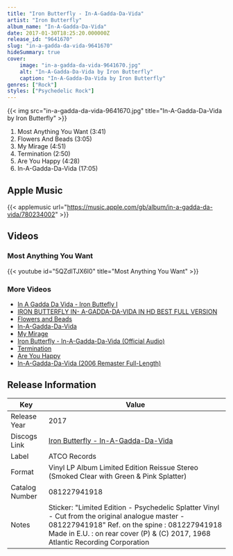 ```yaml
---
title: "Iron Butterfly - In-A-Gadda-Da-Vida"
artist: "Iron Butterfly"
album_name: "In-A-Gadda-Da-Vida"
date: 2017-01-30T18:25:20.000000Z
release_id: "9641670"
slug: "in-a-gadda-da-vida-9641670"
hideSummary: true
cover:
    image: "in-a-gadda-da-vida-9641670.jpg"
    alt: "In-A-Gadda-Da-Vida by Iron Butterfly"
    caption: "In-A-Gadda-Da-Vida by Iron Butterfly"
genres: ["Rock"]
styles: ["Psychedelic Rock"]
---
```


{{< img src="in-a-gadda-da-vida-9641670.jpg" title="In-A-Gadda-Da-Vida by Iron Butterfly" >}}

<!-- section break -->

1. Most Anything You Want (3:41)
2. Flowers And Beads (3:05)
3. My Mirage (4:51)
4. Termination (2:50)
5. Are You Happy (4:28)
6. In-A-Gadda-Da-Vida (17:05)

<!-- section break -->




## Apple Music
{{< applemusic url="https://music.apple.com/gb/album/in-a-gadda-da-vida/780234002" >}}





## Videos
### Most Anything You Want
{{< youtube id="5QZdITJX6I0" title="Most Anything You Want" >}}<br>

### More Videos

- [In A Gadda Da Vida - Iron Buttefly I](https://www.youtube.com/watch?v=uGmkM4v9AaY)
- [IRON BUTTERFLY IN- A-GADDA-DA-VIDA IN HD BEST FULL VERSION](https://www.youtube.com/watch?v=ZCkHanF4v1w)
- [Flowers and Beads](https://www.youtube.com/watch?v=rN8iFqDvB_c)
- [In-A-Gadda-Da-Vida](https://www.youtube.com/watch?v=XugIsZbTFy0)
- [My Mirage](https://www.youtube.com/watch?v=zlh4661CQFw)
- [Iron Butterfly - In-A-Gadda-Da-Vida (Official Audio)](https://www.youtube.com/watch?v=hNBgEirKxq8)
- [Termination](https://www.youtube.com/watch?v=TxAGeGBhIxI)
- [Are You Happy](https://www.youtube.com/watch?v=XcSZTBuQyK4)
- [In-A-Gadda-Da-Vida (2006 Remaster Full-Length)](https://www.youtube.com/watch?v=Tfpn3wHoNGA)


## Release Information
|  Key           | Value                                                |
| ---------------| ---------------------------------------------------- |
| Release Year   | 2017                                   |
| Discogs Link   | [Iron Butterfly - In-A-Gadda-Da-Vida](https://www.discogs.com/release/9641670-Iron-Butterfly-In-A-Gadda-Da-Vida) |
| Label          | ATCO Records |
| Format         | Vinyl LP Album Limited Edition Reissue Stereo (Smoked Clear with Green & Pink Splatter) |
| Catalog Number | 081227941918 |
| Notes | Sticker: "Limited Edition - Psychedelic Splatter Vinyl - Cut from the original analogue master - 081227941918"  Ref. on the spine :  081227941918  Made in E.U. : on rear cover  (P) & (C) 2017, 1968 Atlantic Recording Corporation |